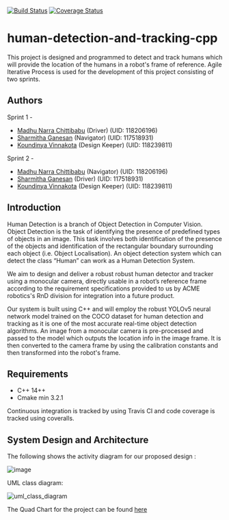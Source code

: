 [![Build Status](https://app.travis-ci.com/Madhunc5229/human-detection-tracking-cpp.svg?branch=main)](https://app.travis-ci.com/Madhunc5229/human-detection-tracking-cpp)  [![Coverage Status](https://coveralls.io/repos/github/Madhunc5229/human-detection-tracking-cpp/badge.svg?branch=main)](https://coveralls.io/github/Madhunc5229/human-detection-tracking-cpp?branch=main)
# human-detection-and-tracking-cpp
This project is designed and programmed to detect and track humans which will provide the location of the humans in a robot's frame of reference.
Agile Iterative Process is used for the development of this project consisting of two sprints.  

## Authors
Sprint 1 -
 - [Madhu Narra Chittibabu](https://www.linkedin.com/in/madhunc/) (Driver) (UID: 118206196)
 - [Sharmitha Ganesan](https://github.com/sharmithag) (Navigator) (UID: 117518931)
 - [Koundinya Vinnakota](https://github.com/koundinyavinnakota) (Design Keeper) (UID: 118239811)

Sprint 2 -
 - [Madhu Narra Chittibabu](https://www.linkedin.com/in/madhunc/) (Navigator) (UID: 118206196)
 - [Sharmitha Ganesan](https://github.com/sharmithag) (Driver) (UID: 117518931)
 - [Koundinya Vinnakota](https://github.com/koundinyavinnakota) (Design Keeper) (UID: 118239811)
 
## Introduction
Human Detection is a branch of Object Detection in Computer Vision. Object Detection is the task of identifying the presence of predefined types of objects in an image. This task involves both identification of the presence of the objects and identification of the rectangular boundary surrounding each object (i.e. Object Localisation). An object detection system which can detect the class “Human” can work as a Human Detection System.  

We aim to design and deliver a robust  robust human detector and tracker using a monocular camera, directly usable in a robot’s reference frame according to the requirement specifications provided to us by ACME robotics's RnD division for integration into a future product.

Our system is built using C++ and will employ the robust YOLOv5 neural network model trained on the COCO dataset for human detection and tracking as it is one of the most accurate real-time object detection algorithms. An image from a monocular camera is pre-processed and passed to the model which outputs the location info in the image frame. It is then converted to the camera frame by using the calibration constants and then transformed into the robot's frame.




## Requirements
 - C++ 14++
 - Cmake min 3.2.1  

Continuous integration is tracked by using Travis CI and code coverage is tracked using coveralls. 


## System Design and Architecture 
The following shows the activity diagram for our proposed design : 

![image](https://user-images.githubusercontent.com/90351952/194469507-a9dfbb5f-3e2f-4e71-a1e3-85f28d3e94c5.png)  

UML class diagram:  

![uml_class_diagram](https://user-images.githubusercontent.com/61328094/195441033-67eeca29-cae8-428c-a0c8-fffe75f57949.png)

The Quad Chart for the project can be found [here](docs/quad_chart.pdf)


